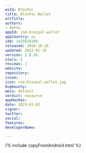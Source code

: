 ```yaml
---
wsId: BlocPal
title: BlocPal Wallet
altTitle: 
authors:
- danny
appId: com.blocpal.wallet
appCountry: us
idd: 1435628288
released: 2018-10-26
updated: 2022-01-19
version: 2.0.38
stars: 5
reviews: 1
website: 
repository: 
issue: 
icon: com.blocpal.wallet.jpg
bugbounty: 
meta: defunct
verdict: nosource
appHashes: 
date: 2023-01-02
signer: 
twitter: 
social: 
features: 
developerName: 

---
```


{% include copyFromAndroid.html %}
